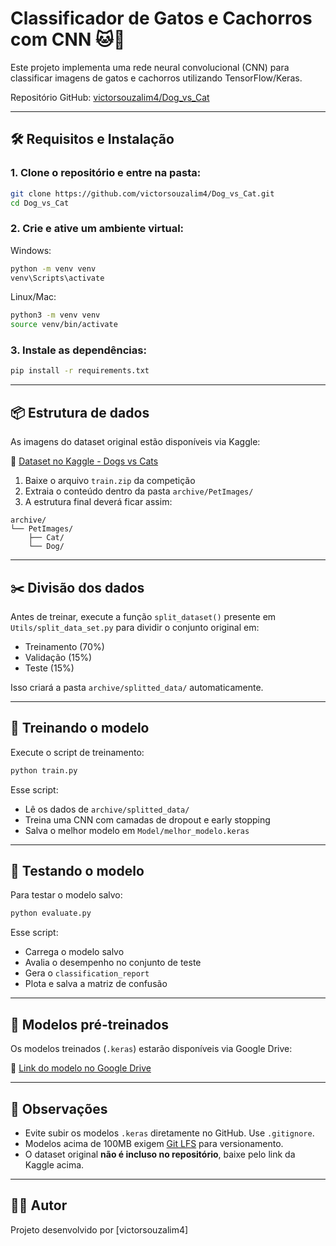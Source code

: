 # Classificador de Gatos e Cachorros com CNN 🐱🐶

Este projeto implementa uma rede neural convolucional (CNN) para classificar imagens de gatos e cachorros utilizando TensorFlow/Keras.

Repositório GitHub: [victorsouzalim4/Dog_vs_Cat](https://github.com/victorsouzalim4/Dog_vs_Cat)

---

## 🛠️ Requisitos e Instalação

### 1. Clone o repositório e entre na pasta:

```bash
git clone https://github.com/victorsouzalim4/Dog_vs_Cat.git
cd Dog_vs_Cat
```

### 2. Crie e ative um ambiente virtual:

Windows:
```bash
python -m venv venv
venv\Scripts\activate
```

Linux/Mac:
```bash
python3 -m venv venv
source venv/bin/activate
```

### 3. Instale as dependências:

```bash
pip install -r requirements.txt
```

---

## 📦 Estrutura de dados

As imagens do dataset original estão disponíveis via Kaggle:

🔗 [Dataset no Kaggle - Dogs vs Cats](https://www.kaggle.com/c/dogs-vs-cats/data)

1. Baixe o arquivo `train.zip` da competição
2. Extraia o conteúdo dentro da pasta `archive/PetImages/`
3. A estrutura final deverá ficar assim:

```
archive/
└── PetImages/
    ├── Cat/
    └── Dog/
```

---

## ✂️ Divisão dos dados

Antes de treinar, execute a função `split_dataset()` presente em `Utils/split_data_set.py` para dividir o conjunto original em:

- Treinamento (70%)
- Validação (15%)
- Teste (15%)

Isso criará a pasta `archive/splitted_data/` automaticamente.

---

## 🚀 Treinando o modelo

Execute o script de treinamento:

```bash
python train.py
```

Esse script:

- Lê os dados de `archive/splitted_data/`
- Treina uma CNN com camadas de dropout e early stopping
- Salva o melhor modelo em `Model/melhor_modelo.keras`

---

## 🧪 Testando o modelo

Para testar o modelo salvo:

```bash
python evaluate.py
```

Esse script:

- Carrega o modelo salvo
- Avalia o desempenho no conjunto de teste
- Gera o `classification_report`
- Plota e salva a matriz de confusão

---

## 🧠 Modelos pré-treinados

Os modelos treinados (`.keras`) estarão disponíveis via Google Drive:

🔗 [Link do modelo no Google Drive](https://drive.google.com/...)

---

## 📌 Observações

- Evite subir os modelos `.keras` diretamente no GitHub. Use `.gitignore`.
- Modelos acima de 100MB exigem [Git LFS](https://git-lfs.com/) para versionamento.
- O dataset original **não é incluso no repositório**, baixe pelo link da Kaggle acima.

---

## 👨‍💻 Autor

Projeto desenvolvido por [victorsouzalim4]
